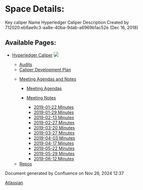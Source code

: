# Space Details:

Key caliper Name Hyperledger Caliper Description Created by 712020:eb6ae9c3-aa8e-40ba-9dab-a6969b1ac52e (Dec 16, 2018)

## Available Pages:

- [Hyperledger Caliper](Hyperledger-Caliper_23101442.html) ![](images/icons/contenttypes/home_page_16.png)
  
  - [Audits](Audits_23101536.html)
  
  <!--THE END-->
  
  - [Caliper Development Plan](Caliper-Development-Plan_23101526.html)
  
  <!--THE END-->
  
  - [Meeting Agendas and Notes](Meeting-Agendas-and-Notes_23101465.html)
    
    - [Meeting Agendas](Meeting-Agendas_23101467.html)
    
    <!--THE END-->
    
    - [Meeting Notes](Meeting-Notes_23101469.html)
      
      - [2019-01-22 Minutes](2019-01-22-Minutes_23101483.html)
      
      <!--THE END-->
      
      - [2019-01-29 Minutes](2019-01-29-Minutes_23101495.html)
      
      <!--THE END-->
      
      - [2019-02-13 Minutes](2019-02-13-Minutes_23101491.html)
      
      <!--THE END-->
      
      - [2019-02-27 Minutes](2019-02-27-Minutes_23101499.html)
      
      <!--THE END-->
      
      - [2019-03-20 Minutes](2019-03-20-Minutes_23101507.html)
      
      <!--THE END-->
      
      - [2019-03-27 Minutes](2019-03-27-Minutes_23101513.html)
      
      <!--THE END-->
      
      - [2019-04-03 Minutes](2019-04-03-Minutes_23101517.html)
      
      <!--THE END-->
      
      - [2019-04-17 Minutes](2019-04-17-Minutes_23101521.html)
      
      <!--THE END-->
      
      - [2019-05-22 Minutes](2019-05-22-Minutes_23101530.html)
      
      <!--THE END-->
      
      - [2019-05-29 Minutes](2019-05-29-Minutes_23101543.html)
      
      <!--THE END-->
      
      - [2019-06-12 Minutes](2019-06-12-Minutes_23101546.html)
  
  <!--THE END-->
  
  - [Repos](Repos_23101534.html)

Document generated by Confluence on Nov 26, 2024 12:37

[Atlassian](http://www.atlassian.com/)
